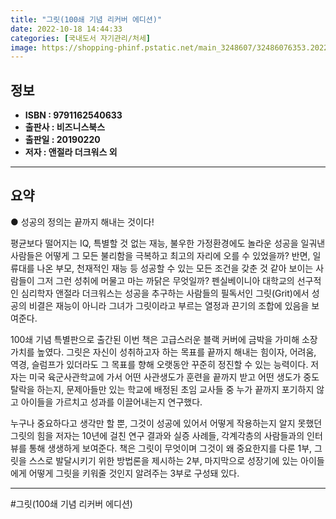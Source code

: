 ```yaml
---
title: "그릿(100쇄 기념 리커버 에디션)"
date: 2022-10-18 14:44:33
categories: [국내도서 자기관리/처세]
image: https://shopping-phinf.pstatic.net/main_3248607/32486076353.20220527025441.jpg
---
```


## **정보**

- **ISBN : 9791162540633**
- **출판사 : 비즈니스북스**
- **출판일 : 20190220**
- **저자 : 앤절라 더크워스 외**

------



## **요약**

● 성공의 정의는 끝까지 해내는 것이다!

평균보다 떨어지는 IQ, 특별할 것 없는 재능, 불우한 가정환경에도 놀라운 성공을 일궈낸 사람들은 어떻게 그 모든 불리함을 극복하고 최고의 자리에 오를 수 있었을까? 반면, 일류대를 나온 부모, 천재적인 재능 등 성공할 수 있는 모든 조건을 갖춘 것 같아 보이는 사람들이 그저 그런 성취에 머물고 마는 까닭은 무엇일까? 펜실베이니아 대학교의 선구적인 심리학자 앤절라 더크워스는 성공을 추구하는 사람들의 필독서인 그릿(Grit)에서 성공의 비결은 재능이 아니라 그녀가 그릿이라고 부르는 열정과 끈기의 조합에 있음을 보여준다. 

100쇄 기념 특별판으로 출간된 이번 책은 고급스러운 블랙 커버에 금박을 가미해 소장 가치를 높였다. 그릿은 자신이 성취하고자 하는 목표를 끝까지 해내는 힘이자, 어려움, 역경, 슬럼프가 있더라도 그 목표를 향해 오랫동안 꾸준히 정진할 수 있는 능력이다. 저자는 미국 육군사관학교에 가서 어떤 사관생도가 훈련을 끝까지 받고 어떤 생도가 중도 탈락을 하는지, 문제아들만 있는 학교에 배정된 초임 교사들 중 누가 끝까지 포기하지 않고 아이들을 가르치고 성과를 이끌어내는지 연구했다. 

누구나 중요하다고 생각만 할 뿐, 그것이 성공에 있어서 어떻게 작용하는지 알지 못했던 그릿의 힘을 저자는 10년에 걸친 연구 결과와 실증 사례들, 각계각층의 사람들과의 인터뷰를 통해 생생하게 보여준다. 책은 그릿이 무엇이며 그것이 왜 중요한지를 다룬 1부, 그릿을 스스로 발달시키기 위한 방법론을 제시하는 2부, 마지막으로 성장기에 있는 아이들에게 어떻게 그릿을 키워줄 것인지 알려주는 3부로 구성돼 있다.

------

#그릿(100쇄 기념 리커버 에디션)


